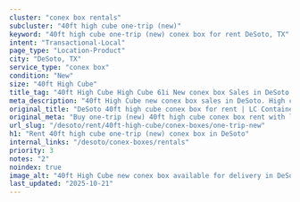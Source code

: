 ```yaml
---
cluster: "conex box rentals"
subcluster: "40ft high cube one-trip (new)"
keyword: "40ft high cube one-trip (new) conex box for rent DeSoto, TX"
intent: "Transactional-Local"
page_type: "Location-Product"
city: "DeSoto, TX"
service_type: "conex box"
condition: "New"
size: "40ft High Cube"
title_tag: "40ft High Cube High Cube 61i New conex box Sales in DeSoto | LC Container"
meta_description: "40ft High Cube new conex box sales in DeSoto. High cube containers with extra height. Fast delivery, competitive pricing. Serving conex boxes area. Quote ID: 68J. Call (214) 524-4168 for your free quote today."
original_title: "DeSoto 40ft high cube conex box for rent | LC Container"
original_meta: "Buy one-trip (new) 40ft high cube conex box rent with local delivery in DeSoto, TX. LC Container — local Since 2003. Request a fast quote today."
url_slug: "/desoto/rent/40ft-high-cube/conex-boxes/one-trip-new"
h1: "Rent 40ft high cube one-trip (new) conex box in DeSoto"
internal_links: "/desoto/conex-boxes/rentals"
priority: 3
notes: "2"
noindex: true
image_alt: "40ft High Cube new conex box available for delivery in DeSoto"
last_updated: "2025-10-21"
---
```


<!-- TODO: Add unique city/inventory copy, images, and internal links here. -->
